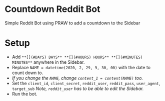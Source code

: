# Countdown Reddit Bot
Simple Reddit Bot using PRAW to add a countdown to the Sidebar

# Setup 
- Add ```**[](#DAYS) DAYS** **[](#HOURS) HOURS** **[](#MINUTES) MINUTES**``` anywhere in the Sidebar.
- Replace ```NAME = datetime(2020, 2, 29, 9, 30, 00)``` with the date to count down to.
- *If you change the ```NAME```, change ```content_1 = content(NAME)``` too.*
- Set the ```client_id```, ```client_secret```, ```reddit_user```, ```reddit_pass```, ```user_agent```, ```target_sub```
*Note, ```reddit_user``` has to be able to edit the Sidebar.*
- Run the bot.
